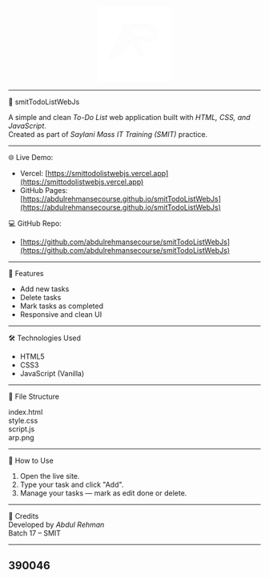 <p align="center">
  <img src="arp.png" alt="Project Logo" width="150"/>
</p>

---

📝 smitTodoListWebJs

A simple and clean *To-Do List* web application built with *HTML, CSS, and JavaScript*.  
Created as part of *Saylani Mass IT Training (SMIT)* practice.

---

🌐 Live Demo:  
- Vercel: [https://smittodolistwebjs.vercel.app](https://smittodolistwebjs.vercel.app)  
- GitHub Pages: [https://abdulrehmansecourse.github.io/smitTodoListWebJs](https://abdulrehmansecourse.github.io/smitTodoListWebJs)

💻 GitHub Repo:  
- [https://github.com/abdulrehmansecourse/smitTodoListWebJs](https://github.com/abdulrehmansecourse/smitTodoListWebJs)

---

🚀 Features
- Add new tasks
- Delete tasks
- Mark tasks as completed
- Responsive and clean UI

---

🛠 Technologies Used
- HTML5
- CSS3
- JavaScript (Vanilla)

---

📂 File Structure

index.html  
style.css  
script.js  
arp.png

---

📢 How to Use
1. Open the live site.
2. Type your task and click "Add".
3. Manage your tasks — mark as edit done or delete.

---

🙌 Credits  
Developed by *Abdul Rehman*  
Batch 17 – SMIT 

---
390046  
---
